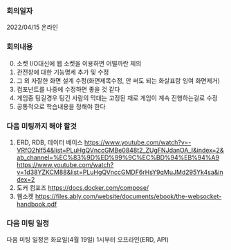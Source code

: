 ### 회의일자
2022/04/15 온라인

### 회의내용

0. 소켓 I/O대신에 웹 소켓을 이용하면 어떨까란 제의
1. 관전창에 대한 기능명세 추가 및 수정
2. 그 외 자잘한 화면 설계 수정(화면제목수정, 안 써도 되는 화살표랑 잉여 화면제거)
3. 컴포넌트를 나중에 수정하면 좋을 것 같다
4. 게임중 팅길경우 팅긴 사람의 막대는 고정된 채로 게임이 계속 진행하는걸로 수정
5. 공통적으로 학습내용을 정해야 한다

### 다음 미팅까지 해야 할것
1. ERD, RDB, 데이터 베이스
https://www.youtube.com/watch?v=-VRfO2hlf54&list=PLuHgQVnccGMBe0848t2_ZUgFNJdanOA_I&index=2&ab_channel=%EC%83%9D%ED%99%9C%EC%BD%94%EB%94%A9
https://www.youtube.com/watch?v=1d38YZKCM88&list=PLuHgQVnccGMDF6rHsY9qMuJMd295Yk4sa&index=2
2. 도커 컴포즈
https://docs.docker.com/compose/ 
3. 웹소켓
https://files.ably.com/website/documents/ebook/the-websocket-handbook.pdf

### 다음 미팅 일정
다음 미팅 일정은 화요일(4월 19일) 1시부터 오프라인(ERD, API)
